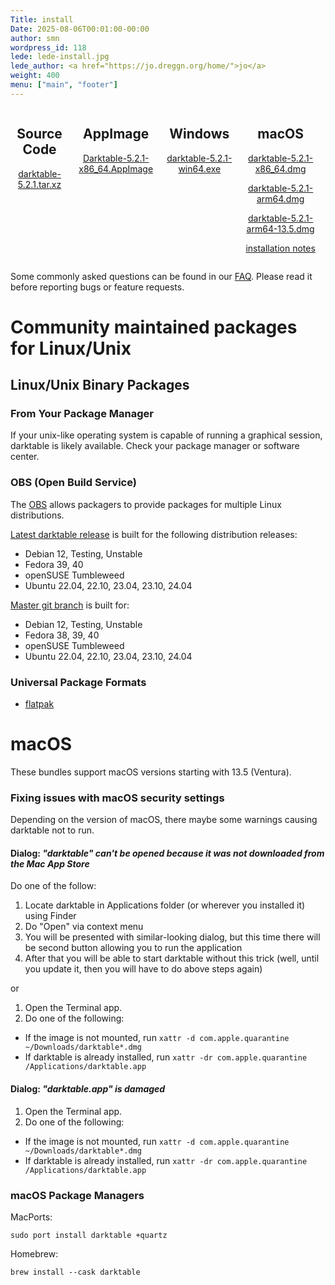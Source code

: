 ```yaml
---
Title: install
Date: 2025-08-06T00:01:00-00:00
author: smn
wordpress_id: 118
lede: lede-install.jpg
lede_author: <a href="https://jo.dreggn.org/home/">jo</a>
weight: 400
menu: ["main", "footer"]
---
```


<div style="display:flex;flex-direction: row;justify-content:space-evenly;">
<div style="text-align: center;">
  <h2>Source Code</h2>
  <p>
  <a href="https://github.com/darktable-org/darktable/releases/download/release-5.2.1/darktable-5.2.1.tar.xz">darktable-5.2.1.tar.xz</a>
  </p>
</div>
<div style="text-align: center;">
  <h2>AppImage</h2>
  <p><a href='https://github.com/darktable-org/darktable/releases/download/release-5.2.1/Darktable-5.2.1-x86_64.AppImage' title='GNU/Linux AppImage'>Darktable-5.2.1-x86_64.AppImage</a></p>
</div>
<div style="text-align: center;">
  <h2>Windows</h2>
  <p><a href='https://github.com/darktable-org/darktable/releases/download/release-5.2.1/darktable-5.2.1-win64.exe' title='Microsoft Windows'>darktable-5.2.1-win64.exe</a></p>
</div>
<div style="text-align: center;">
  <h2>macOS</h2>
  <p><a href='https://github.com/darktable-org/darktable/releases/download/release-5.2.1/darktable-5.2.1-x86_64.dmg' title='macOS 13.5 on Intel'>darktable-5.2.1-x86_64.dmg</a></p>
  <p><a href='https://github.com/darktable-org/darktable/releases/download/release-5.2.1/darktable-5.2.1-arm64.dmg' title='macOS 14.0 on Apple silicon'>darktable-5.2.1-arm64.dmg</a></p>
  <p><a href='https://github.com/darktable-org/darktable/releases/download/release-5.2.1/darktable-5.2.1-arm64-13.5.dmg' title='macOS 13.5 on Apple silicon'>darktable-5.2.1-arm64-13.5.dmg</a></p>
  <p><a href="#macos" class="attention">installation notes</a></p>
</div>
</div>

Some commonly asked questions can be found in our [FAQ](/about/faq). Please read it before reporting bugs or feature requests.

# Community maintained packages for Linux/Unix

<h2 id="linux">Linux/Unix Binary Packages</h2>

### From Your Package Manager

If your unix-like operating system is capable of running a graphical session, darktable is likely available. Check your package manager or software center.

### OBS (Open Build Service)

The [OBS](https://build.opensuse.org/) allows packagers to provide packages for multiple Linux distributions.

[Latest darktable release](https://software.opensuse.org/download.html?project=graphics:darktable&package=darktable) is built for the following distribution releases:

* Debian 12, Testing, Unstable
* Fedora 39, 40
* openSUSE Tumbleweed
* Ubuntu 22.04, 22.10, 23.04, 23.10, 24.04

[Master git branch](https://software.opensuse.org/download.html?project=graphics:darktable:master&package=darktable) is built for:

* Debian 12, Testing, Unstable
* Fedora 38, 39, 40
* openSUSE Tumbleweed
* Ubuntu 22.04, 22.10, 23.04, 23.10, 24.04

### Universal Package Formats

* [flatpak](https://www.flathub.org/apps/details/org.darktable.Darktable)

<h1 id='macos'>macOS</h1>

These bundles support macOS versions starting with 13.5 (Ventura).

### Fixing issues with macOS security settings

Depending on the version of macOS, there maybe some warnings causing darktable not to run.

#### Dialog: *"darktable" can't be opened because it was not downloaded from the Mac App Store*

Do one of the follow:

1. Locate darktable in Applications folder (or wherever you installed it) using Finder
2. Do "Open" via context menu
3. You will be presented with similar-looking dialog, but this time there will be second button allowing you to run the application
4. After that you will be able to start darktable without this trick (well, until you update it, then you will have to do above steps again)

or

1. Open the Terminal app.
2. Do one of the following:
  * If the image is not mounted, run `xattr -d com.apple.quarantine ~/Downloads/darktable*.dmg`
  * If darktable is already installed, run `xattr -dr com.apple.quarantine /Applications/darktable.app`

#### Dialog: *"darktable.app" is damaged*

1. Open the Terminal app.
2. Do one of the following:
  * If the image is not mounted, run `xattr -d com.apple.quarantine ~/Downloads/darktable*.dmg`
  * If darktable is already installed, run `xattr -dr com.apple.quarantine /Applications/darktable.app`

### macOS Package Managers

MacPorts:

    sudo port install darktable +quartz

Homebrew:

    brew install --cask darktable
